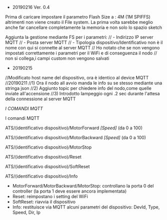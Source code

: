 
- 20190216 Ver. 0.4

Prima di caricare impostare il parametro Flash Size a : 4M (1M SPIFFS) altrimenti non viene  creato il File system.
La prima volta sarebbe meglio anche far cancellare completamente la memoria e non solo lo spazio sketch

Aggiunta la gestione mediante FS per i parametri:
//  - Indirizzo IP server MQTT
//  - Posta server MQTT
//  - Tipologia dispositivo/Identificativo non è il nome con qui si connette al server MQTT
//  Ho notato che se non vengono impostati correttamente i parametri per il WiFi e di conseguenza il nodo 
//  non si collega,i campi custom non vengono salvati

- 20190215

//Modificato host name del dispositivo, ora è identico al device MQTT
//20190211
//1) Ora il nodo all avvio manda le info su se stesso mediante una stringa json
//2) Aggiunto topic per chiedere info del nodo,come quelle inviate all'accensione
//3) Introdotto lampeggio ogni .2 sec durante l'attesa della connessione al server MQTT

*I COMANDI MQTT*

I comandi MQTT

ATS/(identificativo dispositivo)/MotorForward *[Speed]* (da 0 a 100)

ATS/(identificativo dispositivo)/MotorBackward *[Speed]* (da 0 a 100)

ATS/(identificativo dispositivo)/MotorStop

ATS/(identificativo dispositivo)/Reset

ATS/(identificativo dispositivo)/SoftReset

ATS/(identificativo dispositivo)/Info

- MotorForward/MotorBackward/MotorStop: controllano la porta 0 del controller (la porta 1 deve essere ancora implementata)
- Reset: reimpostano i setting del WiFi
- SoftReset: riavvia il dispositivo
- Info: restituisce via MQTT alcuni parametri del dispositivo:  DevId, Type, Speed, Dir, Ip
